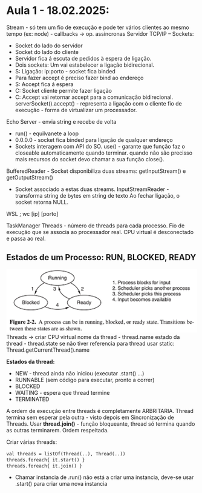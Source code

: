 # Aula 1 - 18.02.2025:

Stream - só tem um fio de execução e pode ter vários clientes ao mesmo tempo
 (ex: node) - callbacks -> op. assíncronas
Servidor TCP/IP – Sockets:
 - Socket do lado do servidor
 - Socket do lado do cliente
 - Servidor fica á escuta de pedidos à espera de ligação.
 - Dois sockets: Um vai estabelecer a ligação bidirecional.
 - S: Ligação: ip:porto - socket fica binded
 - Para fazer accept é preciso fazer bind ao endereço
 - S: Accept fica á espera
 - C: Socket cliente permite fazer ligação
 - C: Accept vai retornar accept para a comunicação bidirecional.
serverSocket().accept() - representa a ligação com o cliente
fio de execução - forma de virtualizar um processador.

Echo Server - envia string e recebe de volta
- run() - equilvanete a loop
- 0.0.0.0 - socket fica binded para ligação de qualquer endereço
- Sockets interagem com API do SO.
use()  - garante que função faz o closeable automaticamente quando terminar.
quando não são precisso mais recursos do socket devo chamar a sua função close().

BufferedReader - Socket disponibiliza duas streams:
 getInputStream() e getOutputStream()
- Socket associado a estas duas streams.
InputStreamReader - transforma string de bytes em string de texto
Ao fechar ligação, o socket retorna NULL.

WSL ; wc [ip] [porto]

TaskManager Threads - número de threads para cada processo.
Fio de execução que se associa ao processador real. 
CPU virtual é desconectado e passa ao real.


## Estados de um Processo: RUN, BLOCKED, READY
 ![alt text](image-3.png)
Threads -> criar CPU virtual
nome da thread - thread.name
estado da thread - thread.state
se não tiver referencia para thread usar static: Thread.getCurrentThread().name

**Estados da thread:**
- NEW - thread ainda não iniciou
(executar .start() ...)
- RUNNABLE (sem código para executar, pronto a correr)
- BLOCKED 
- WAITING - espera que thread termine
- TERMINATED

A ordem de execução entre threads é completamente ARBRITARIA.
Thread termina sem esperar pela outra - visto depois em Sincronização de Threads.
Usar **thread.join()** - função bloqueante, thread só termina quando as outras terminarem. Ordem respeitada.

Criar várias threads:
```
val threads = listOf(Thread(..), Thread(..))
threads.foreach{ it.start() }
threads.foreach{ it.join() }
```

- Chamar instancia de .run() não está a criar uma instancia, 
deve-se usar .start() para criar uma nova instancia

